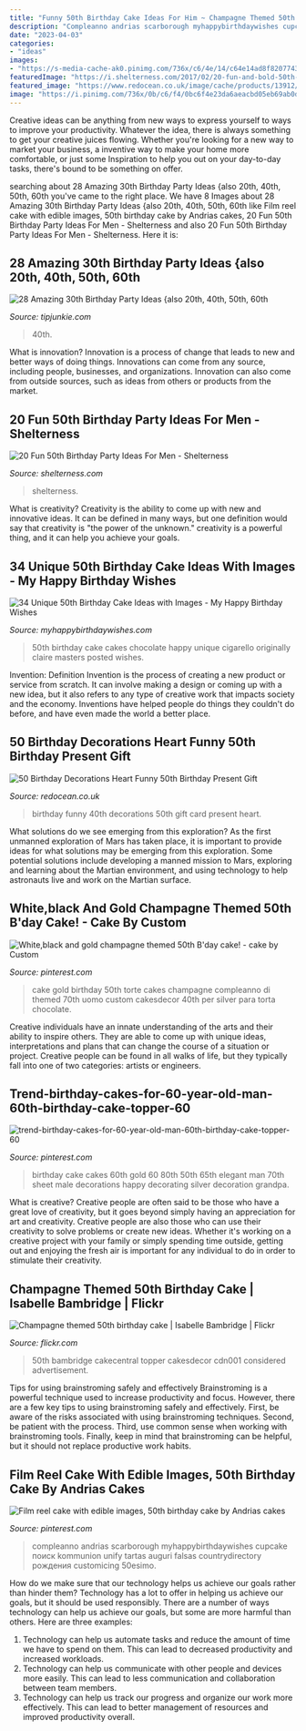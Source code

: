 ```yaml
---
title: "Funny 50th Birthday Cake Ideas For Him ~ Champagne Themed 50th Birthday Cake"
description: "Compleanno andrias scarborough myhappybirthdaywishes cupcake поиск kommunion unify tartas auguri falsas countrydirectory рождения customicing 50esimo"
date: "2023-04-03"
categories:
- "ideas"
images:
- "https://s-media-cache-ak0.pinimg.com/736x/c6/4e/14/c64e14ad8f8207743edf6f530a8adaa0.jpg"
featuredImage: "https://i.shelterness.com/2017/02/20-fun-and-bold-50th-birthday-cake.jpg"
featured_image: "https://www.redocean.co.uk/image/cache/products/13912/image06_2000-1500x1500.jpg"
image: "https://i.pinimg.com/736x/0b/c6/f4/0bc6f4e23da6aeacbd05eb69ab0daeba--gold-champagne-cake-decorating.jpg"
---
```



Creative ideas can be anything from new ways to express yourself to ways to improve your productivity. Whatever the idea, there is always something to get your creative juices flowing. Whether you're looking for a new way to market your business, a inventive way to make your home more comfortable, or just some Inspiration to help you out on your day-to-day tasks, there's bound to be something on offer.

	

		
searching about 28 Amazing 30th Birthday Party Ideas {also 20th, 40th, 50th, 60th you've came to the right place. We have 8 Images about 28 Amazing 30th Birthday Party Ideas {also 20th, 40th, 50th, 60th like Film reel cake with edible images, 50th birthday cake by Andrias cakes, 20 Fun 50th Birthday Party Ideas For Men - Shelterness and also 20 Fun 50th Birthday Party Ideas For Men - Shelterness. Here it is:
		
    
## 28 Amazing 30th Birthday Party Ideas {also 20th, 40th, 50th, 60th

<img loading=lazy src="https://cdn.tipjunkie.com/wp-content/uploads/cache/7c/36/7c36568d326abd1670f793811aac8f41.jpg" onerror="this.onerror=null;this.src='https://tse2.mm.bing.net/th?id=OIP.ZtxZvpdWYTb6Xjh8j7_KkQHaJ3&amp;pid=15.1';" alt="28 Amazing 30th Birthday Party Ideas {also 20th, 40th, 50th, 60th">

_Source: tipjunkie.com_

>40th. 

	

What is innovation?
Innovation is a process of change that leads to new and better ways of doing things. Innovations can come from any source, including people, businesses, and organizations. Innovation can also come from outside sources, such as ideas from others or products from the market.

    
## 20 Fun 50th Birthday Party Ideas For Men - Shelterness

<img loading=lazy src="https://i.shelterness.com/2017/02/20-fun-and-bold-50th-birthday-cake.jpg" onerror="this.onerror=null;this.src='https://tse2.mm.bing.net/th?id=OIP.eKDatM6I1zEz1-yRImVVlgHaFj&amp;pid=15.1';" alt="20 Fun 50th Birthday Party Ideas For Men - Shelterness">

_Source: shelterness.com_

>shelterness. 

	

What is creativity?
Creativity is the ability to come up with new and innovative ideas. It can be defined in many ways, but one definition would say that creativity is "the power of the unknown." creativity is a powerful thing, and it can help you achieve your goals.

    
## 34 Unique 50th Birthday Cake Ideas With Images - My Happy Birthday Wishes

<img loading=lazy src="https://www.myhappybirthdaywishes.com/wp-content/uploads/2016/09/chocolate-cigarello-50th-birthday-cakes.jpg" onerror="this.onerror=null;this.src='https://tse1.mm.bing.net/th?id=OIP.5ZdZGaIJNHHN23eqAJaqPQHaJ3&amp;pid=15.1';" alt="34 Unique 50th Birthday Cake Ideas with Images - My Happy Birthday Wishes">

_Source: myhappybirthdaywishes.com_

>50th birthday cake cakes chocolate happy unique cigarello originally claire masters posted wishes. 

	

Invention: Definition
Invention is the process of creating a new product or service from scratch. It can involve making a design or coming up with a new idea, but it also refers to any type of creative work that impacts society and the economy. Inventions have helped people do things they couldn't do before, and have even made the world a better place.

    
## 50 Birthday Decorations Heart Funny 50th Birthday Present Gift

<img loading=lazy src="https://www.redocean.co.uk/image/cache/products/13912/image06_2000-1500x1500.jpg" onerror="this.onerror=null;this.src='https://tse3.mm.bing.net/th?id=OIP.M_5u6XGpNMgUWevYVAc9ygHaHa&amp;pid=15.1';" alt="50 Birthday Decorations Heart Funny 50th Birthday Present Gift">

_Source: redocean.co.uk_

>birthday funny 40th decorations 50th gift card present heart. 

	

What solutions do we see emerging from this exploration?
As the first unmanned exploration of Mars has taken place, it is important to provide ideas for what solutions may be emerging from this exploration. Some potential solutions include developing a manned mission to Mars, exploring and learning about the Martian environment, and using technology to help astronauts live and work on the Martian surface.

    
## White,black And Gold Champagne Themed 50th B&#039;day Cake! - Cake By Custom

<img loading=lazy src="https://i.pinimg.com/736x/0b/c6/f4/0bc6f4e23da6aeacbd05eb69ab0daeba--gold-champagne-cake-decorating.jpg" onerror="this.onerror=null;this.src='https://tse1.mm.bing.net/th?id=OIP.2LeSVrX8b7Whk5QSnaA_yQHaKE&amp;pid=15.1';" alt="White,black and gold champagne themed 50th B&#039;day cake! - cake by Custom">

_Source: pinterest.com_

>cake gold birthday 50th torte cakes champagne compleanno di themed 70th uomo custom cakesdecor 40th per silver para torta chocolate. 

	

Creative individuals have an innate understanding of the arts and their ability to inspire others. They are able to come up with unique ideas, interpretations and plans that can change the course of a situation or project. Creative people can be found in all walks of life, but they typically fall into one of two categories: artists or engineers.

    
## Trend-birthday-cakes-for-60-year-old-man-60th-birthday-cake-topper-60

<img loading=lazy src="https://i.pinimg.com/736x/c8/d7/cf/c8d7cf068444025b6f0a776e8fde5f70.jpg" onerror="this.onerror=null;this.src='https://tse3.mm.bing.net/th?id=OIP.WCsRcN70z2CLKfP0aKsNMAHaLD&amp;pid=15.1';" alt="trend-birthday-cakes-for-60-year-old-man-60th-birthday-cake-topper-60">

_Source: pinterest.com_

>birthday cake cakes 60th gold 60 80th 50th 65th elegant man 70th sheet male decorations happy decorating silver decoration grandpa. 

	

What is creative?
Creative people are often said to be those who have a great love of creativity, but it goes beyond simply having an appreciation for art and creativity. Creative people are also those who can use their creativity to solve problems or create new ideas. Whether it's working on a creative project with your family or simply spending time outside, getting out and enjoying the fresh air is important for any individual to do in order to stimulate their creativity.

    
## Champagne Themed 50th Birthday Cake | Isabelle Bambridge | Flickr

<img loading=lazy src="https://c2.staticflickr.com/4/3690/9103260456_ea08cf2b2f_b.jpg" onerror="this.onerror=null;this.src='https://tse1.mm.bing.net/th?id=OIP.V4jLOp3icBiFYHVxCTZCEQHaJ4&amp;pid=15.1';" alt="Champagne themed 50th birthday cake | Isabelle Bambridge | Flickr">

_Source: flickr.com_

>50th bambridge cakecentral topper cakesdecor cdn001 considered advertisement. 

	

Tips for using brainstroming safely and effectively
Brainstroming is a powerful technique used to increase productivity and focus. However, there are a few key tips to using brainstroming safely and effectively. First, be aware of the risks associated with using brainstroming techniques. Second, be patient with the process. Third, use common sense when working with brainstroming tools. Finally, keep in mind that brainstroming can be helpful, but it should not replace productive work habits.

    
## Film Reel Cake With Edible Images, 50th Birthday Cake By Andrias Cakes

<img loading=lazy src="https://s-media-cache-ak0.pinimg.com/736x/c6/4e/14/c64e14ad8f8207743edf6f530a8adaa0.jpg" onerror="this.onerror=null;this.src='https://tse2.mm.bing.net/th?id=OIP.67uVRL9vpAnE4tJHLdZIDQHaJ6&amp;pid=15.1';" alt="Film reel cake with edible images, 50th birthday cake by Andrias cakes">

_Source: pinterest.com_

>compleanno andrias scarborough myhappybirthdaywishes cupcake поиск kommunion unify tartas auguri falsas countrydirectory рождения customicing 50esimo. 

	

How do we make sure that our technology helps us achieve our goals rather than hinder them?
Technology has a lot to offer in helping us achieve our goals, but it should be used responsibly. There are a number of ways technology can help us achieve our goals, but some are more harmful than others. Here are three examples: 
1. Technology can help us automate tasks and reduce the amount of time we have to spend on them. This can lead to decreased productivity and increased workloads. 
2. Technology can help us communicate with other people and devices more easily. This can lead to less communication and collaboration between team members. 
3. Technology can help us track our progress and organize our work more effectively. This can lead to better management of resources and improved productivity overall.

